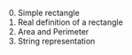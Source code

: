 0. Simple rectangle
1. Real definition of a rectangle
2. Area and Perimeter
3. String representation
